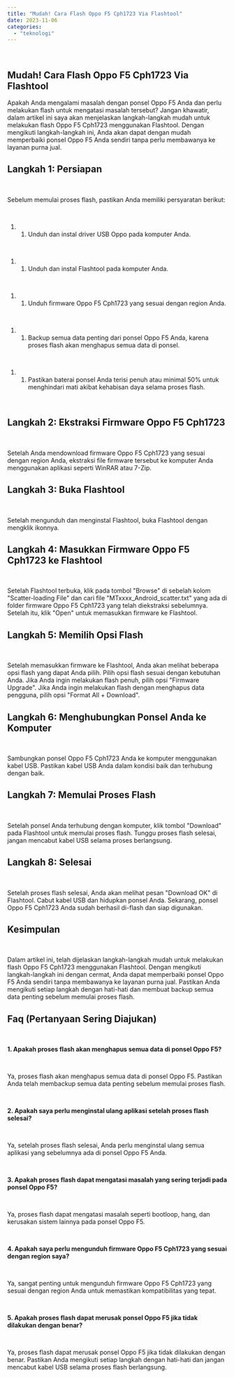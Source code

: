 ```yaml
---
title: "Mudah! Cara Flash Oppo F5 Cph1723 Via Flashtool"
date: 2023-11-06
categories: 
  - "teknologi"
---
```


 

## Mudah! Cara Flash Oppo F5 Cph1723 Via Flashtool

Apakah Anda mengalami masalah dengan ponsel Oppo F5 Anda dan perlu melakukan flash untuk mengatasi masalah tersebut? Jangan khawatir, dalam artikel ini saya akan menjelaskan langkah-langkah mudah untuk melakukan flash Oppo F5 Cph1723 menggunakan Flashtool. Dengan mengikuti langkah-langkah ini, Anda akan dapat dengan mudah memperbaiki ponsel Oppo F5 Anda sendiri tanpa perlu membawanya ke layanan purna jual.

## Langkah 1: Persiapan

 

Sebelum memulai proses flash, pastikan Anda memiliki persyaratan berikut:

 

1. 1. Unduh dan instal driver USB Oppo pada komputer Anda.

 

1. 1. Unduh dan instal Flashtool pada komputer Anda.

 

1. 1. Unduh firmware Oppo F5 Cph1723 yang sesuai dengan region Anda.

 

1. 1. Backup semua data penting dari ponsel Oppo F5 Anda, karena proses flash akan menghapus semua data di ponsel.

 

1. 1. Pastikan baterai ponsel Anda terisi penuh atau minimal 50% untuk menghindari mati akibat kehabisan daya selama proses flash.

 

## Langkah 2: Ekstraksi Firmware Oppo F5 Cph1723

 

Setelah Anda mendownload firmware Oppo F5 Cph1723 yang sesuai dengan region Anda, ekstraksi file firmware tersebut ke komputer Anda menggunakan aplikasi seperti WinRAR atau 7-Zip.

## Langkah 3: Buka Flashtool

 

Setelah mengunduh dan menginstal Flashtool, buka Flashtool dengan mengklik ikonnya.

## Langkah 4: Masukkan Firmware Oppo F5 Cph1723 ke Flashtool

 

Setelah Flashtool terbuka, klik pada tombol "Browse" di sebelah kolom "Scatter-loading File" dan cari file "MTxxxx\_Android\_scatter.txt" yang ada di folder firmware Oppo F5 Cph1723 yang telah diekstraksi sebelumnya. Setelah itu, klik "Open" untuk memasukkan firmware ke Flashtool.

## Langkah 5: Memilih Opsi Flash

 

Setelah memasukkan firmware ke Flashtool, Anda akan melihat beberapa opsi flash yang dapat Anda pilih. Pilih opsi flash sesuai dengan kebutuhan Anda. Jika Anda ingin melakukan flash penuh, pilih opsi "Firmware Upgrade". Jika Anda ingin melakukan flash dengan menghapus data pengguna, pilih opsi "Format All + Download".

## Langkah 6: Menghubungkan Ponsel Anda ke Komputer

 

Sambungkan ponsel Oppo F5 Cph1723 Anda ke komputer menggunakan kabel USB. Pastikan kabel USB Anda dalam kondisi baik dan terhubung dengan baik.

## Langkah 7: Memulai Proses Flash

 

Setelah ponsel Anda terhubung dengan komputer, klik tombol "Download" pada Flashtool untuk memulai proses flash. Tunggu proses flash selesai, jangan mencabut kabel USB selama proses berlangsung.

## Langkah 8: Selesai

 

Setelah proses flash selesai, Anda akan melihat pesan "Download OK" di Flashtool. Cabut kabel USB dan hidupkan ponsel Anda. Sekarang, ponsel Oppo F5 Cph1723 Anda sudah berhasil di-flash dan siap digunakan.

## Kesimpulan

 

Dalam artikel ini, telah dijelaskan langkah-langkah mudah untuk melakukan flash Oppo F5 Cph1723 menggunakan Flashtool. Dengan mengikuti langkah-langkah ini dengan cermat, Anda dapat memperbaiki ponsel Oppo F5 Anda sendiri tanpa membawanya ke layanan purna jual. Pastikan Anda mengikuti setiap langkah dengan hati-hati dan membuat backup semua data penting sebelum memulai proses flash.

## Faq (Pertanyaan Sering Diajukan)

 

**1\. Apakah proses flash akan menghapus semua data di ponsel Oppo F5?**

 

Ya, proses flash akan menghapus semua data di ponsel Oppo F5. Pastikan Anda telah membackup semua data penting sebelum memulai proses flash.

 

**2\. Apakah saya perlu menginstal ulang aplikasi setelah proses flash selesai?**

 

Ya, setelah proses flash selesai, Anda perlu menginstal ulang semua aplikasi yang sebelumnya ada di ponsel Oppo F5 Anda.

 

**3\. Apakah proses flash dapat mengatasi masalah yang sering terjadi pada ponsel Oppo F5?**

 

Ya, proses flash dapat mengatasi masalah seperti bootloop, hang, dan kerusakan sistem lainnya pada ponsel Oppo F5.

 

**4\. Apakah saya perlu mengunduh firmware Oppo F5 Cph1723 yang sesuai dengan region saya?**

 

Ya, sangat penting untuk mengunduh firmware Oppo F5 Cph1723 yang sesuai dengan region Anda untuk memastikan kompatibilitas yang tepat.

 

**5\. Apakah proses flash dapat merusak ponsel Oppo F5 jika tidak dilakukan dengan benar?**

 

Ya, proses flash dapat merusak ponsel Oppo F5 jika tidak dilakukan dengan benar. Pastikan Anda mengikuti setiap langkah dengan hati-hati dan jangan mencabut kabel USB selama proses flash berlangsung.
